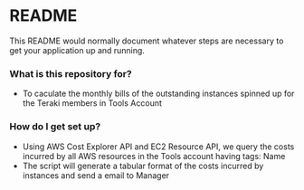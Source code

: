 # README #

This README would normally document whatever steps are necessary to get your application up and running.

### What is this repository for? ###

* To caculate the monthly bills of the outstanding instances spinned up for the Teraki members in Tools Account

### How do I get set up? ###

* Using AWS Cost Explorer API and EC2 Resource API, we query the costs incurred by all AWS resources in the Tools account having tags: Name 
* The script will generate a tabular format of the costs incurred by instances and send a email to Manager

